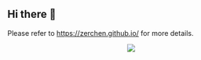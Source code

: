 ## Hi there 👋

Please refer to https://zerchen.github.io/ for more details.
<p align="center"> <img src="https://github-readme-stats.vercel.app/api?username=zerchen&show_icons=true&include_all_commits=true&count_private=true"/> </p> 

<!--
**zerchen/zerchen** is a ✨ _special_ ✨ repository because its `README.md` (this file) appears on your GitHub profile.

Here are some ideas to get you started:

- 🔭 I’m currently working on ...
- 🌱 I’m currently learning ...
- 👯 I’m looking to collaborate on ...
- 🤔 I’m looking for help with ...
- 💬 Ask me about ...
- 📫 How to reach me: ...
- 😄 Pronouns: ...
- ⚡ Fun fact: ...
-->
